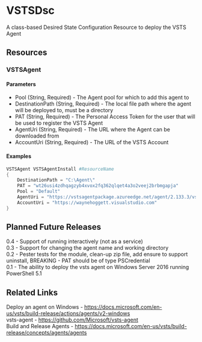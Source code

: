 # VSTSDsc
A class-based Desired State Configuration Resource to deploy the VSTS Agent

## Resources

### VSTSAgent

#### Parameters

* Pool (String, Required) - The Agent pool for which to add this agent to
* DestinationPath (String, Required) - The local file path where the agent will be deployed to, must be a directory
* PAT (String, Required) - The Personal Access Token for the user that will be used to register the VSTS Agent 
* AgentUri (String, Required) - The URL where the Agent can be downloaded from
* AccountUri (String, Required) - The URL of the VSTS Account

#### Examples

```powershell
VSTSAgent VSTSAgentInstall #ResourceName  
{  
    DestinationPath = "C:\Agent\"  
    PAT = "wt26usi4zdhqagzyb4xvox2fq362qlqet4a3o2veej2brbmgapja"  
    Pool = "Default"  
    AgentUri = "https://vstsagentpackage.azureedge.net/agent/2.133.3/vsts-agent-win-x64-2.133.3.zip"
    AccountUri = "https://waynehoggett.visualstudio.com"  
}  
```

## Planned Future Releases

0.4 - Support of running interactively (not as a service)  
0.3 - Support for changing the agent name and working directory  
0.2 - Pester tests for the module, clean-up zip file, add ensure to support uninstall, BREAKING - PAT should be of type PSCredential  
0.1 - The ability to deploy the vsts agent on Windows Server 2016 running PowerShell 5.1  


## Related Links

Deploy an agent on Windows - https://docs.microsoft.com/en-us/vsts/build-release/actions/agents/v2-windows  
vsts-agent - https://github.com/Microsoft/vsts-agent  
Build and Release Agents - https://docs.microsoft.com/en-us/vsts/build-release/concepts/agents/agents  
